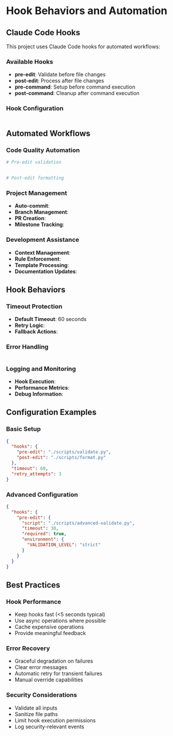 # Hook Behaviors and Automation

## Claude Code Hooks

This project uses Claude Code hooks for automated workflows:

### Available Hooks
- **pre-edit**: Validate before file changes
- **post-edit**: Process after file changes  
- **pre-command**: Setup before command execution
- **post-command**: Cleanup after command execution

### Hook Configuration
```json

```

## Automated Workflows

### Code Quality Automation
```bash
# Pre-edit validation


# Post-edit formatting

```

### Project Management
- **Auto-commit**: 
- **Branch Management**: 
- **PR Creation**: 
- **Milestone Tracking**: 

### Development Assistance
- **Context Management**: 
- **Rule Enforcement**: 
- **Template Processing**: 
- **Documentation Updates**: 

## Hook Behaviors

### Timeout Protection
- **Default Timeout**: 60 seconds
- **Retry Logic**: 
- **Fallback Actions**: 

### Error Handling
```python

```

### Logging and Monitoring
- **Hook Execution**: 
- **Performance Metrics**: 
- **Debug Information**: 

## Configuration Examples

### Basic Setup
```json
{
  "hooks": {
    "pre-edit": "./scripts/validate.py",
    "post-edit": "./scripts/format.py"
  },
  "timeout": 60,
  "retry_attempts": 3
}
```

### Advanced Configuration
```json
{
  "hooks": {
    "pre-edit": {
      "script": "./scripts/advanced-validate.py",
      "timeout": 30,
      "required": true,
      "environment": {
        "VALIDATION_LEVEL": "strict"
      }
    }
  }
}
```

## Best Practices

### Hook Performance
- Keep hooks fast (<5 seconds typical)
- Use async operations where possible
- Cache expensive operations
- Provide meaningful feedback

### Error Recovery
- Graceful degradation on failures
- Clear error messages
- Automatic retry for transient failures
- Manual override capabilities

### Security Considerations
- Validate all inputs
- Sanitize file paths
- Limit hook execution permissions
- Log security-relevant events